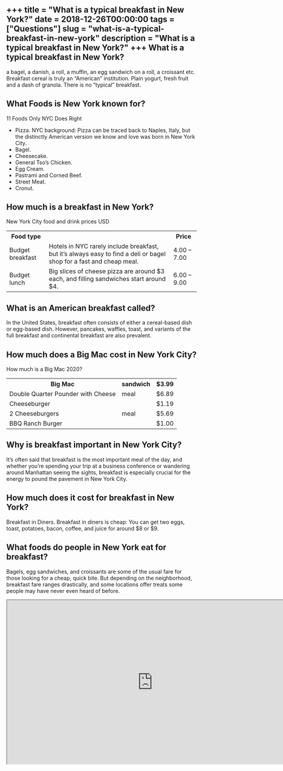 +++
title = "What is a typical breakfast in New York?"
date = 2018-12-26T00:00:00
tags = ["Questions"]
slug = "what-is-a-typical-breakfast-in-new-york"
description = "What is a typical breakfast in New York?"
+++
What is a typical breakfast in New York?
----------------------------------------

a bagel, a danish, a roll, a muffin, an egg sandwich on a roll, a croissant etc. Breakfast cereal is truly an “American” institution. Plain yogurt, fresh fruit and a dash of granola. There is no “typical” breakfast.

What Foods is New York known for?
---------------------------------

11 Foods Only NYC Does Right

- Pizza. NYC background: Pizza can be traced back to Naples, Italy, but the distinctly American version we know and love was born in New York City.
- Bagel.
- Cheesecake.
- General Tso’s Chicken.
- Egg Cream.
- Pastrami and Corned Beef.
- Street Meat.
- Cronut.

How much is a breakfast in New York?
------------------------------------

New York City food and drink prices USD

<table><tr><th>Food type</th><th></th><th>Price</th></tr><tr><td>Budget breakfast</td><td>Hotels in NYC rarely include breakfast, but it’s always easy to find a deli or bagel shop for a fast and cheap meal.</td><td>4.00 – 7.00</td></tr><tr><td>Budget lunch</td><td>Big slices of cheese pizza are around $3 each, and filling sandwiches start around $4.</td><td>6.00 – 9.00</td></tr></table>

What is an American breakfast called?
-------------------------------------

In the United States, breakfast often consists of either a cereal-based dish or egg-based dish. However, pancakes, waffles, toast, and variants of the full breakfast and continental breakfast are also prevalent.

How much does a Big Mac cost in New York City?
----------------------------------------------

How much is a Big Mac 2020?

<table><tr><th>Big Mac</th><th>sandwich</th><th>$3.99</th></tr><tr><td>Double Quarter Pounder with Cheese</td><td>meal</td><td>$6.89</td></tr><tr><td>Cheeseburger</td><td></td><td>$1.19</td></tr><tr><td>2 Cheeseburgers</td><td>meal</td><td>$5.69</td></tr><tr><td>BBQ Ranch Burger</td><td></td><td>$1.00</td></tr></table>

Why is breakfast important in New York City?
--------------------------------------------

It’s often said that breakfast is the most important meal of the day, and whether you’re spending your trip at a business conference or wandering around Manhattan seeing the sights, breakfast is especially crucial for the energy to pound the pavement in New York City.

How much does it cost for breakfast in New York?
------------------------------------------------

Breakfast in Diners. Breakfast in diners is cheap: You can get two eggs, toast, potatoes, bacon, coffee, and juice for around $8 or $9.

What foods do people in New York eat for breakfast?
---------------------------------------------------

Bagels, egg sandwiches, and croissants are some of the usual fare for those looking for a cheap, quick bite. But depending on the neighborhood, breakfast fare ranges drastically, and some locations offer treats some people may have never even heard of before.

<iframe allow="accelerometer; autoplay; clipboard-write; encrypted-media; gyroscope; picture-in-picture" allowfullscreen="" class="__youtube_prefs__  epyt-is-override  no-lazyload" data-no-lazy="1" data-origheight="433" data-origwidth="770" data-skipgform_ajax_framebjll="" height="433" id="_ytid_27849" loading="lazy" src="https://www.youtube.com/embed/KG2mq6obzyA?enablejsapi=1&autoplay=0&cc_load_policy=0&cc_lang_pref=&iv_load_policy=1&loop=0&modestbranding=0&rel=1&fs=1&playsinline=0&autohide=2&theme=dark&color=red&controls=1&" title="YouTube player" width="770"></iframe>